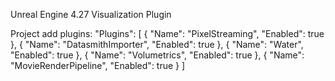 Unreal Engine 4.27 Visualization Plugin

Project add plugins:
	"Plugins": [
		{
			"Name": "PixelStreaming",
			"Enabled": true
		},
		{
			"Name": "DatasmithImporter",
			"Enabled": true
		},
		{
			"Name": "Water",
			"Enabled": true
		},
		{
			"Name": "Volumetrics",
			"Enabled": true
		},
		{
			"Name": "MovieRenderPipeline",
			"Enabled": true
		}
	]
